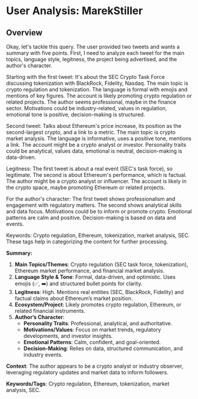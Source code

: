 # User Analysis: MarekStiller

## Overview

<think>
Okay, let's tackle this query. The user provided two tweets and wants a summary with five points. First, I need to analyze each tweet for the main topics, language style, legitness, the project being advertised, and the author's character.

Starting with the first tweet: It's about the SEC Crypto Task Force discussing tokenization with BlackRock, Fidelity, Nasdaq. The main topic is crypto regulation and tokenization. The language is formal with emojis and mentions of key figures. The account is likely promoting crypto regulation or related projects. The author seems professional, maybe in the finance sector. Motivations could be industry-related, values in regulation, emotional tone is positive, decision-making is structured.

Second tweet: Talks about Ethereum's price increase, its position as the second-largest crypto, and a link to a metric. The main topic is crypto market analysis. The language is informative, uses a positive tone, mentions a link. The account might be a crypto analyst or investor. Personality traits could be analytical, values data, emotional is neutral, decision-making is data-driven.

Legitness: The first tweet is about a real event (SEC's task force), so legitimate. The second is about Ethereum's performance, which is factual. The author might be a crypto analyst or influencer. The account is likely in the crypto space, maybe promoting Ethereum or related projects.

For the author's character: The first tweet shows professionalism and engagement with regulatory matters. The second shows analytical skills and data focus. Motivations could be to inform or promote crypto. Emotional patterns are calm and positive. Decision-making is based on data and events.

Keywords: Crypto regulation, Ethereum, tokenization, market analysis, SEC. These tags help in categorizing the content for further processing.
</think>

**Summary:**  
1. **Main Topics/Themes**: Crypto regulation (SEC task force, tokenization), Ethereum market performance, and financial market analysis.  
2. **Language Style & Tone**: Formal, data-driven, and optimistic. Uses emojis (✅, ➡️) and structured bullet points for clarity.  
3. **Legitness**: High. Mentions real entities (SEC, BlackRock, Fidelity) and factual claims about Ethereum’s market position.  
4. **Ecosystem/Project**: Likely promotes crypto regulation, Ethereum, or related financial instruments.  
5. **Author’s Character**:  
   - **Personality Traits**: Professional, analytical, and authoritative.  
   - **Motivations/Values**: Focus on market trends, regulatory developments, and investor insights.  
   - **Emotional Patterns**: Calm, confident, and goal-oriented.  
   - **Decision-Making**: Relies on data, structured communication, and industry events.  

**Context**: The author appears to be a crypto analyst or industry observer, leveraging regulatory updates and market data to inform followers.  

**Keywords/Tags**: Crypto regulation, Ethereum, tokenization, market analysis, SEC.